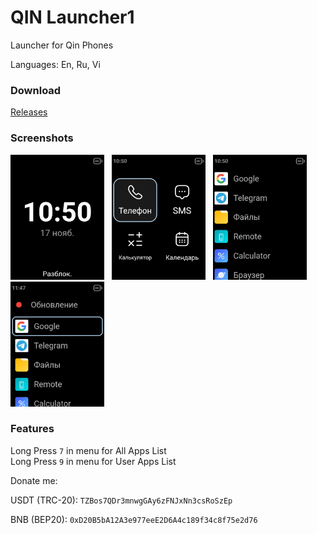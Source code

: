 # QIN Launcher1

Launcher for Qin Phones

Languages: En, Ru, Vi

### Download

[Releases](https://github.com/MrJohnDev/qin_launcher1/releases/latest)

### Screenshots

<img src='./images/screen1.png' width='150'>&nbsp;&nbsp;&nbsp;<img src='./images/screen2.png' width='150'>&nbsp;&nbsp;&nbsp;<img src='./images/screen3.png' width='150'>&nbsp;&nbsp;&nbsp;<img src='./images/screen4.png' width='150'>

### Features

Long Press `7` in menu for All Apps List  
Long Press `9` in menu for User Apps List


Donate me:

USDT (TRC-20):
`TZBos7QDr3mnwgGAy6zFNJxNn3csRoSzEp`

BNB (BEP20):
`0xD20B5bA12A3e977eeE2D6A4c189f34c8f75e2d76`

